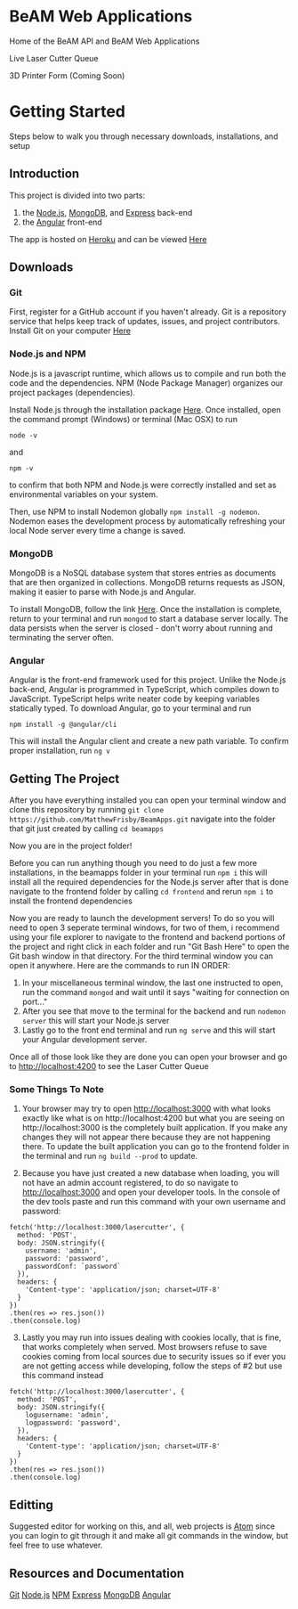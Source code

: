 # BeAM Web Applications
Home of the BeAM API and BeAM Web Applications

Live Laser Cutter Queue

3D Printer Form (Coming Soon)

# Getting Started
Steps below to walk you through necessary downloads, installations, and setup

## Introduction
This project is divided into two parts: 
1. the [Node.js](https://nodejs.org/en/), [MongoDB](https://www.mongodb.com/download-center/community), and [Express](https://expressjs.com/) back-end 
2. the [Angular](https://angular.io/) front-end

The app is hosted on [Heroku](https://heroku.com) and can be viewed [Here](http://beam-lasercutter.herokuapp.com)

## Downloads

### Git
First, register for a GitHub account if you haven't already. Git is a repository service that helps keep track of updates, issues, and project contributors. Install Git on your computer [Here](https://git-scm.com/downloads)

### Node.js and NPM
Node.js is a javascript runtime, which allows us to compile and run both the code and the dependencies. NPM (Node Package Manager) organizes our project packages (dependencies).

Install Node.js through the installation package [Here](https://nodejs.org/en/). Once installed, open the command prompt (Windows) or terminal (Mac OSX) to run
```
node -v
```
and
```
npm -v
```
to confirm that both NPM and Node.js were correctly installed and set as environmental variables on your system.

Then, use NPM to install Nodemon globally ```npm install -g nodemon```. Nodemon eases the development process by automatically refreshing your local Node server every time a change is saved.

### MongoDB
MongoDB is a NoSQL database system that stores entries as documents that are then organized in collections. MongoDB returns requests as JSON, making it easier to parse with Node.js and Angular.

To install MongoDB, follow the link [Here](https://www.mongodb.com/download-center/community). Once the installation is complete, return to your terminal and run ```mongod``` to start a database server locally. The data persists when the server is closed - don't worry about running and terminating the server often.

### Angular
Angular is the front-end framework used for this project. Unlike the Node.js back-end, Angular is programmed in TypeScript, which compiles down to JavaScript. TypeScript helps write neater code by keeping variables statically typed. To download Angular, go to your terminal and run
```
npm install -g @angular/cli
```
This will install the Angular client and create a new path variable. To confirm proper installation, run
```ng v```

## Getting The Project
After you have everything installed you can open your terminal window and clone this repository by running
```git clone https://github.com/MatthewFrisby/BeamApps.git```
navigate into the folder that git just created by calling
```cd beamapps```

Now you are in the project folder!

Before you can run anything though you need to do just a few more installations, in the beamapps folder in your terminal run
```npm i``` this will install all the required dependencies for the Node.js server
after that is done navigate to the frontend folder by calling
```cd frontend``` and rerun ```npm i``` to install the frontend dependencies

Now you are ready to launch the development servers! To do so you will need to open 3 seperate terminal windows, for two of them, i recommend using your file explorer to navigate to the frontend and backend portions of the project and right click in each folder and run "Git Bash Here" to open the Git bash window in that directory. For the third terminal window you can open it anywhere.
Here are the commands to run IN ORDER:

1. In your miscellaneous terminal window, the last one instructed to open, run the command ```mongod``` and wait until it says "waiting for connection on port..."
2. After you see that move to the terminal for the backend and run ```nodemon server``` this will start your Node.js server
3. Lastly go to the front end terminal and run ```ng serve``` and this will start your Angular development server.

Once all of those look like they are done you can open your browser and go to [http://localhost:4200](http://localhost:4200) to see the Laser Cutter Queue

### Some Things To Note
1. Your browser may try to open [http://localhost:3000](http://localhost:3000) with what looks exactly like what is on http://localhost:4200 but what you are seeing on http://localhost:3000 is the completely built application. If you make any changes they will not appear there because they are not happening there. To update the built application you can go to the frontend folder in the terminal and run ```ng build --prod``` to update.

2. Because you have just created a new database when loading, you will not have an admin account registered, to do so navigate to [http://localhost:3000](http://localhost:3000) and open your developer tools. In the console of the dev tools paste and run this command with your own username and password:
```
fetch('http://localhost:3000/lasercutter', {
  method: 'POST',
  body: JSON.stringify({
    username: 'admin',
    password: 'password',
    passwordConf: `password`
  }),
  headers: {
    'Content-type': 'application/json; charset=UTF-8'
  }
})
.then(res => res.json())
.then(console.log)
```
3. Lastly you may run into issues dealing with cookies locally, that is fine, that works completely when served. Most browsers refuse to save cookies coming from local sources due to security issues so if ever you are not getting access while developing, follow the steps of #2 but use this command instead
```
fetch('http://localhost:3000/lasercutter', {
  method: 'POST',
  body: JSON.stringify({
    logusername: 'admin',
    logpassword: 'password',
  }),
  headers: {
    'Content-type': 'application/json; charset=UTF-8'
  }
})
.then(res => res.json())
.then(console.log)
```

## Editting
Suggested editor for working on this, and all, web projects is [Atom](https://atom.io/) since you can login to git through it and make all git commands in the window, but feel free to use whatever.

## Resources and Documentation
[Git](https://services.github.com/on-demand/downloads/github-git-cheat-sheet.pdf)
[Node.js](https://nodejs.org/en/docs/)
[NPM](https://docs.npmjs.com/)
[Express](https://expressjs.com/en/guide/routing.html)
[MongoDB](https://mongoosejs.com/docs/guide.html)
[Angular](https://angular.io/docs)
